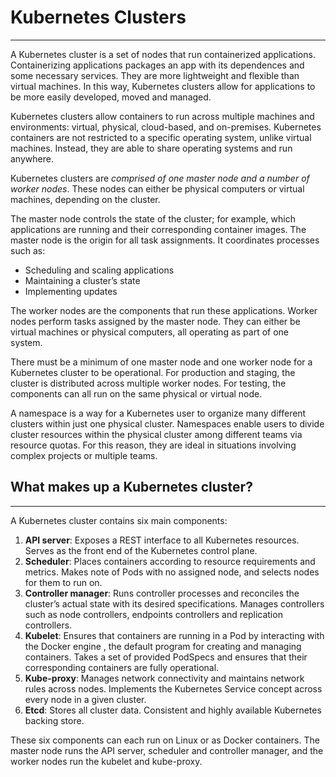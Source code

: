 # Kubernetes Clusters
---
A Kubernetes cluster is a set of nodes that run containerized applications. Containerizing applications packages an app with its dependences and some necessary services. They are more lightweight and flexible than virtual machines. In this way, Kubernetes clusters allow for applications to be more easily developed, moved and managed.

Kubernetes clusters allow containers to run across multiple machines and environments: virtual, physical, cloud-based, and on-premises. Kubernetes containers are not restricted to a specific operating system, unlike virtual machines. Instead, they are able to share operating systems and run anywhere.

Kubernetes clusters are *comprised of one master node and a number of worker nodes*. These nodes can either be physical computers or virtual machines, depending on the cluster.  

The master node controls the state of the cluster; for example, which applications are running and their corresponding container images. The master node is the origin for all task assignments. It coordinates processes such as:  

- Scheduling and scaling applications  
- Maintaining a cluster’s state   
- Implementing updates   

The worker nodes are the components that run these applications. Worker nodes perform tasks assigned by the master node. They can either be virtual machines or physical computers, all operating as part of one system.  

There must be a minimum of one master node and one worker node for a Kubernetes cluster to be operational. For production and staging, the cluster is distributed across multiple worker nodes. For testing, the components can all run on the same physical or virtual node.  

A namespace is a way for a Kubernetes user to organize many different clusters within just one physical cluster. Namespaces enable users to divide cluster resources within the physical cluster among different teams via resource quotas. For this reason, they are ideal in situations involving complex projects or multiple teams.

## What makes up a Kubernetes cluster?
---

A Kubernetes cluster contains six main components: 

1. **API server**: Exposes a REST interface to all Kubernetes resources. Serves as the front end of the Kubernetes control plane. 
2. **Scheduler**: Places containers according to resource requirements and metrics. Makes note of Pods with no assigned node, and selects nodes for them to run on. 
3. **Controller manager**: Runs controller processes and reconciles the cluster’s actual state with its desired specifications. Manages controllers such as node controllers, endpoints controllers and replication controllers. 
4. **Kubelet**: Ensures that containers are running in a Pod by interacting with the Docker engine , the default program for creating and managing containers. Takes a set of provided PodSpecs and ensures that their corresponding containers are fully operational. 
5. **Kube-proxy**: Manages network connectivity and maintains network rules across nodes. Implements the Kubernetes Service concept across every node in a given cluster. 
6. **Etcd**: Stores all cluster data. Consistent and highly available Kubernetes backing store.  

These six components can each run on Linux or as Docker containers. The master node runs the API server, scheduler and controller manager, and the worker nodes run the kubelet and kube-proxy.
